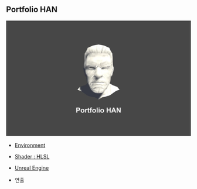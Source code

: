 ## Portfolio HAN
![image](./images/PortTitle_2024.webp)

- [Environment](https://github.com/initst/PortfolioHAN_2024/blob/main/Env/Env_index.md)

- [Shader : HLSL](https://github.com/initst/PortfolioHAN_2024/blob/main/Shader/Shader_Index.md)

- [Unreal Engine](https://github.com/initst/PortfolioHAN_2024/blob/main/UN/UN_index.md)
  
- 연출
